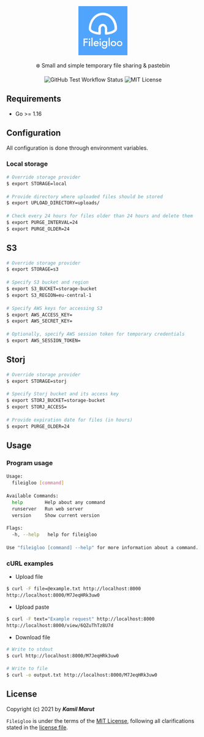 <p align="center">
    <img src="public/logo.svg" width="128">
    <p align="center">❄️ Small and simple temporary file sharing & pastebin </p>
    <p align="center">
      <img alt="GitHub Test Workflow Status" src="https://img.shields.io/github/workflow/status/exler/fileigloo/Test">
      <img alt="MIT License" src="https://img.shields.io/github/license/exler/fileigloo?color=lightblue">
    </p>
</p>



## Requirements

* Go >= 1.16

## Configuration

All configuration is done through environment variables.

### Local storage

```bash
# Override storage provider
$ export STORAGE=local

# Provide directory where uploaded files should be stored
$ export UPLOAD_DIRECTORY=uploads/

# Check every 24 hours for files older than 24 hours and delete them
$ export PURGE_INTERVAL=24
$ export PURGE_OLDER=24
```

## S3

```bash
# Override storage provider
$ export STORAGE=s3

# Specify S3 bucket and region
$ export S3_BUCKET=storage-bucket
$ export S3_REGION=eu-central-1

# Specify AWS keys for accessing S3
$ export AWS_ACCESS_KEY=
$ export AWS_SECRET_KEY=

# Optionally, specify AWS session token for temporary credentials
$ export AWS_SESSION_TOKEN=
```

## Storj

```bash
# Override storage provider
$ export STORAGE=storj

# Specify Storj bucket and its access key
$ export STORJ_BUCKET=storage-bucket
$ export STORJ_ACCESS=

# Provide expiration date for files (in hours)
$ export PURGE_OLDER=24
```

## Usage

### Program usage

```bash
Usage:
  fileigloo [command]

Available Commands:
  help        Help about any command
  runserver   Run web server
  version     Show current version

Flags:
  -h, --help   help for fileigloo

Use "fileigloo [command] --help" for more information about a command.
```

### cURL examples

* Upload file

```bash
$ curl -F file=@example.txt http://localhost:8000
http://localhost:8000/M7JeqHRk3uw0
```

* Upload paste

```bash
$ curl -F text="Example request" http://localhost:8000
http://localhost:8000/view/6QZuThTz8U7d
```

* Download file

```bash
# Write to stdout
$ curl http://localhost:8000/M7JeqHRk3uw0

# Write to file
$ curl -o output.txt http://localhost:8000/M7JeqHRk3uw0
```

## License

Copyright (c) 2021 by ***Kamil Marut***

`Fileigloo` is under the terms of the [MIT License](https://www.tldrlegal.com/l/mit), following all clarifications stated in the [license file](LICENSE).
